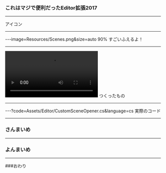 ### これはマジで便利だったEditor拡張2017
---

アイコン

---

---image=Resources/Scenes.png&size=auto 90%
すごいふえるよ！

---

![Movie](Resources/SceneOpener.mov)
つくったもの

---

---?code=Assets/Editor/CustomSceneOpener.cs&language=cs
実際のコード

---

### さんまいめ
---
### よんまいめ
---
###おわり
